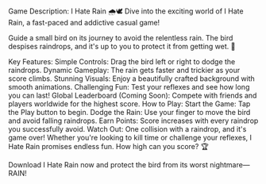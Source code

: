 Game Description: I Hate Rain 🌧️🕊️
Dive into the exciting world of I Hate Rain, a fast-paced and addictive casual game!

Guide a small bird on its journey to avoid the relentless rain. The bird despises raindrops, and it's up to you to protect it from getting wet. 🌟

Key Features:
Simple Controls: Drag the bird left or right to dodge the raindrops.
Dynamic Gameplay: The rain gets faster and trickier as your score climbs.
Stunning Visuals: Enjoy a beautifully crafted background with smooth animations.
Challenging Fun: Test your reflexes and see how long you can last!
Global Leaderboard (Coming Soon): Compete with friends and players worldwide for the highest score.
How to Play:
Start the Game: Tap the Play button to begin.
Dodge the Rain: Use your finger to move the bird and avoid falling raindrops.
Earn Points: Score increases with every raindrop you successfully avoid.
Watch Out: One collision with a raindrop, and it's game over!
Whether you're looking to kill time or challenge your reflexes, I Hate Rain promises endless fun. How high can you score? 🏆

Download I Hate Rain now and protect the bird from its worst nightmare—RAIN!
